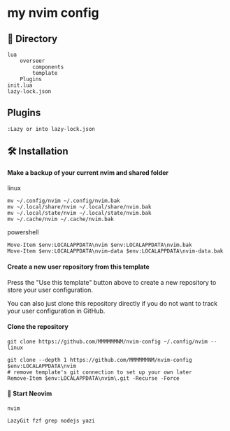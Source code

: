 # my nvim config

##   Directory 
```shell
lua
    overseer
        components
        template
    Plugins
init.lua
lazy-lock.json
```
## Plugins
```commd 
:Lazy or into lazy-lock.json
```
## 🛠️ Installation

#### Make a backup of your current nvim and shared folder
linux
```shell
mv ~/.config/nvim ~/.config/nvim.bak
mv ~/.local/share/nvim ~/.local/share/nvim.bak
mv ~/.local/state/nvim ~/.local/state/nvim.bak
mv ~/.cache/nvim ~/.cache/nvim.bak
```
powershell
```shell
Move-Item $env:LOCALAPPDATA\nvim $env:LOCALAPPDATA\nvim.bak
Move-Item $env:LOCALAPPDATA\nvim-data $env:LOCALAPPDATA\nvim-data.bak
```
#### Create a new user repository from this template

Press the "Use this template" button above to create a new repository to store your user configuration.

You can also just clone this repository directly if you do not want to track your user configuration in GitHub.

#### Clone the repository

```shell
git clone https://github.com/MMMMMMNM/nvim-config ~/.config/nvim -- linux
```
```shell
git clone --depth 1 https://github.com/MMMMMMNM/nvim-config $env:LOCALAPPDATA\nvim
# remove template's git connection to set up your own later
Remove-Item $env:LOCALAPPDATA\nvim\.git -Recurse -Force
```
#### 🚀 Start Neovim

```shell
nvim
```
```dependencies
LazyGit fzf grep nodejs yazi
```
